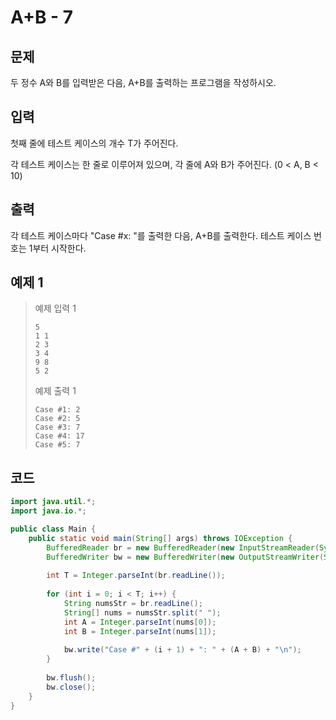# A+B - 7

## 문제
두 정수 A와 B를 입력받은 다음, A+B를 출력하는 프로그램을 작성하시오.

## 입력
첫째 줄에 테스트 케이스의 개수 T가 주어진다.

각 테스트 케이스는 한 줄로 이루어져 있으며, 각 줄에 A와 B가 주어진다. (0 < A, B < 10)

## 출력
각 테스트 케이스마다 "Case #x: "를 출력한 다음, A+B를 출력한다. 테스트 케이스 번호는 1부터 시작한다.

## 예제 1

> 예제 입력 1
> ```
> 5
> 1 1
> 2 3
> 3 4
> 9 8
> 5 2
> ```
> 예제 출력 1
> ```
> Case #1: 2
> Case #2: 5
> Case #3: 7
> Case #4: 17
> Case #5: 7
> ```

## 코드
```java
import java.util.*;
import java.io.*;

public class Main {
    public static void main(String[] args) throws IOException {
        BufferedReader br = new BufferedReader(new InputStreamReader(System.in));
        BufferedWriter bw = new BufferedWriter(new OutputStreamWriter(System.out));
        
        int T = Integer.parseInt(br.readLine());
        
        for (int i = 0; i < T; i++) {
            String numsStr = br.readLine();
            String[] nums = numsStr.split(" ");
            int A = Integer.parseInt(nums[0]);
            int B = Integer.parseInt(nums[1]);
           
            bw.write("Case #" + (i + 1) + ": " + (A + B) + "\n");
        }
        
        bw.flush();
        bw.close();
    }
}
```
